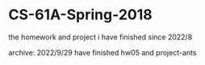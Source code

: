 # CS-61A-Spring-2018
the homework and project i have finished since 2022/8
 
archive: 2022/9/29 have finished hw05 and project-ants 
